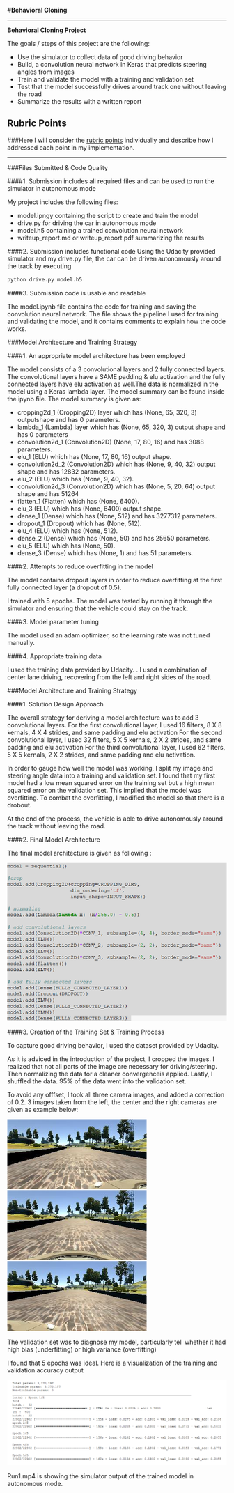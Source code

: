 #**Behavioral Cloning** 



---

**Behavioral Cloning Project**

The goals / steps of this project are the following:
* Use the simulator to collect data of good driving behavior
* Build, a convolution neural network in Keras that predicts steering angles from images
* Train and validate the model with a training and validation set
* Test that the model successfully drives around track one without leaving the road
* Summarize the results with a written report


[//]: # (Image References)

[image1]: ./examples/Project3.PNG "Model Code"
[image2]: ./examples/P3TrainingValidationOutput.PNG "Training and Validation accuracy output"
[image3]: ./examples/left_2016_12_01_13_30_48_287.jpg "Left Camera Image"
[image4]: ./examples/center_2016_12_01_13_30_48_287.jpg "Center Camera Image"
[image5]: ./examples/right_2016_12_01_13_30_48_287.jpg " Right Image"
[image6]: ./examples/placeholder_small.png "Normal Image"
[image7]: ./examples/placeholder_small.png "Flipped Image"

## Rubric Points
###Here I will consider the [rubric points](https://review.udacity.com/#!/rubrics/432/view) individually and describe how I addressed each point in my implementation.  

---
###Files Submitted & Code Quality

####1. Submission includes all required files and can be used to run the simulator in autonomous mode

My project includes the following files:
* model.ipngy containing the script to create and train the model
* drive.py for driving the car in autonomous mode
* model.h5 containing a trained convolution neural network 
* writeup_report.md or writeup_report.pdf summarizing the results

####2. Submission includes functional code
Using the Udacity provided simulator and my drive.py file, the car can be driven autonomously around the track by executing 
```sh
python drive.py model.h5
```

####3. Submission code is usable and readable

The model.ipynb file contains the code for training and saving the convolution neural network. The file shows the pipeline I used for training and validating the model, and it contains comments to explain how the code works.

###Model Architecture and Training Strategy

####1. An appropriate model architecture has been employed

The model consists of a 3 convolutional layers and 2 fully connected layers. The convolutional layers have a SAME padding & elu activation and the fully connected layers have elu activation as well.The data is normalized in the model using a Keras lambda layer. The model summary can be found inside the ipynb file. The model summary is given as:

* cropping2d_1 (Cropping2D) layer which has (None, 65, 320, 3) outputshape and has 0 parameters.
* lambda_1 (Lambda) layer which has (None, 65, 320, 3) output shape and has 0 parameters
* convolution2d_1 (Convolution2D)  (None, 17, 80, 16) and has 3088 parameters.
* elu_1 (ELU) which has (None, 17, 80, 16) output shape. 
* convolution2d_2 (Convolution2D) which has (None, 9, 40, 32) output shape and has 12832 parameters.
* elu_2 (ELU) which has (None, 9, 40, 32).
* convolution2d_3 (Convolution2D) which has (None, 5, 20, 64) output shape and has 51264       
* flatten_1 (Flatten) which has (None, 6400).
* elu_3 (ELU) which has (None, 6400) output shape. 
* dense_1 (Dense) which has (None, 512) and has 3277312 paramaters.
* dropout_1 (Dropout) which has  (None, 512).
* elu_4 (ELU) which has (None, 512).
* dense_2 (Dense) which has (None, 50) and has 25650 parameters.
* elu_5 (ELU) which has (None, 50).
* dense_3 (Dense) which has (None, 1) and has 51 parameters. 

####2. Attempts to reduce overfitting in the model

The model contains dropout layers in order to reduce overfitting at the first fully connected layer (a dropout of 0.5). 

I trained with 5 epochs. The model was tested by running it through the simulator and ensuring that the vehicle could stay on the track.

####3. Model parameter tuning

The model used an adam optimizer, so the learning rate was not tuned manually.

####4. Appropriate training data

I used the training data provided by Udacity. . I used a combination of center lane driving, recovering from the left and right sides of the road.


###Model Architecture and Training Strategy

####1. Solution Design Approach

The overall strategy for deriving a model architecture was to add 3 convolutional layers. 
For the first convolutional layer, I used 16 filters, 8 X 8 kernals, 4 X 4 strides, and same padding and elu activation For the second convolutional layer, I used 32 filters, 5 X 5 kernals, 2 X 2 strides, and same padding and elu activation For the third convolutional layer, I used 62 filters, 5 X 5 kernals, 2 X 2 strides, and same padding and elu activation. 

In order to gauge how well the model was working, I split my image and steering angle data into a training and validation set. I found that my first model had a low mean squared error on the training set but a high mean squared error on the validation set. This implied that the model was overfitting. To combat the overfitting, I modified the model so that there is a drobout.

At the end of the process, the vehicle is able to drive autonomously around the track without leaving the road.

####2. Final Model Architecture

The final model architecture is given as following : 

![alt text][image1]



####3. Creation of the Training Set & Training Process

To capture good driving behavior, I used the dataset provided by Udacity.

As it is adviced in the introduction of the project, I cropped the images. I realized that not all parts of the image are necessary for driving/steering. Then normalizing the data for a cleaner convergenceis applied. Lastly, I shuffled the data. 95% of the data went into the validation set.

To avoid any offfset, I took all three camera images, and added a correction of 0.2. 3 images taken from the left, the center and the right cameras are given as example below:

![alt text][image3]
![alt text][image4]
![alt text][image5]

The validation set was to diagnose my model, particularly tell whether it had high bias (underfitting) or high variance (overfitting)

I found that 5 epochs was ideal. Here is a visualization of the training and validation accuracy output 

![alt text][image2]

Run1.mp4 is showing the simulator output of the trained model in autonomous mode. 


